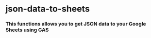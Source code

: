 # json-data-to-sheets
### This functions allows you to get JSON data to your Google Sheets using GAS
